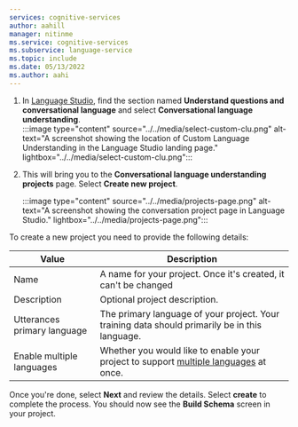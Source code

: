 ```yaml
---
services: cognitive-services
author: aahill
manager: nitinme
ms.service: cognitive-services
ms.subservice: language-service
ms.topic: include
ms.date: 05/13/2022
ms.author: aahi
---
```


1. In [Language Studio](https://aka.ms/languageStudio), find the section named **Understand questions and conversational language** and select **Conversational language understanding**.  
    :::image type="content" source="../../media/select-custom-clu.png" alt-text="A screenshot showing the location of Custom Language Understanding in the Language Studio landing page." lightbox="../../media/select-custom-clu.png"::: 
    

2. This will bring you to the **Conversational language understanding projects** page. Select **Create new project**. 

    :::image type="content" source="../../media/projects-page.png" alt-text="A screenshot showing the conversation project page in Language Studio." lightbox="../../media/projects-page.png":::


To create a new project you need to provide the following details:

|Value  | Description  |
|---------|---------|
|Name     | A name for your project. Once it's created, it can't be changed  |
|Description    | Optional project description.        |
|Utterances primary language     | The primary language of your project. Your training data should primarily be in this language.        |
|Enable multiple languages    |  Whether you would like to enable your project to support [multiple languages](../../language-support.md#multi-lingual-option) at once.       |

Once you're done, select **Next** and review the details. Select **create** to complete the process. You should now see the **Build Schema** screen in your project.

